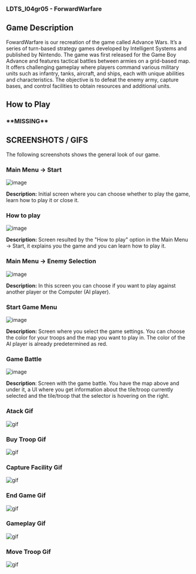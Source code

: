 ### LDTS_l04gr05 - ForwardWarfare

## Game Description
FowardWarfare is our recreation of the game called Advance Wars. It’s a series of turn-based strategy games developed by Intelligent Systems and published by Nintendo. The game was first released for the Game Boy Advance and features tactical battles between armies on a grid-based map. It offers challenging gameplay where players command various military units such as infantry, tanks, aircraft, and ships, each with unique abilities and characteristics. The objective is to defeat the enemy army, capture bases, and control facilities to obtain resources and additional units. 

## How to Play

### \*\*MISSING\*\*

## SCREENSHOTS / GIFS
The following screenshots shows the general look of our game.

### Main Menu -> Start
![image](./docs/images/MainMenu_Start.png)


**Description:** Initial screen where you can choose whether to play the game, learn how to play it or close it.

### How to play
![image](./docs/images/HowToPlay.png)

**Description:** Screen resulted by the "How to play" option in the Main Menu -> Start, it explains you the game and you can learn how to play it.

### Main Menu -> Enemy Selection
![image](./docs/images/MainMenu_EnemySelection.png)

**Description:** In this screen you can choose if you want to play against another player or the Computer (AI player).

### Start Game Menu
![image](./docs/images/StartGame.png)

**Description:** Screen where you select the game settings. You can choose the color for your troops and the map you want to play in. The color of the AI player is already predetermined as red.

### Game Battle
![image](./docs/images/GameBattle.png)

**Description**: Screen with the game battle. You have the map above and under it, a UI where you get information about the tile/troop currently selected and the tile/troop that the selector is hovering on the right. 

### Atack Gif
![gif](./docs/gifs/Atack.gif)

### Buy Troop Gif
![gif](./docs/gifs/BuyTroop.gif)

### Capture Facility Gif
![gif](./docs/gifs/CaptureFacility.gif)

### End Game Gif
![gif](./docs/gifs/EndGame.gif)

### Gameplay Gif
![gif](./docs/gifs/Gameplay.gif)

### Move Troop Gif
![gif](./docs/gifs/MoveTroop.gif)
